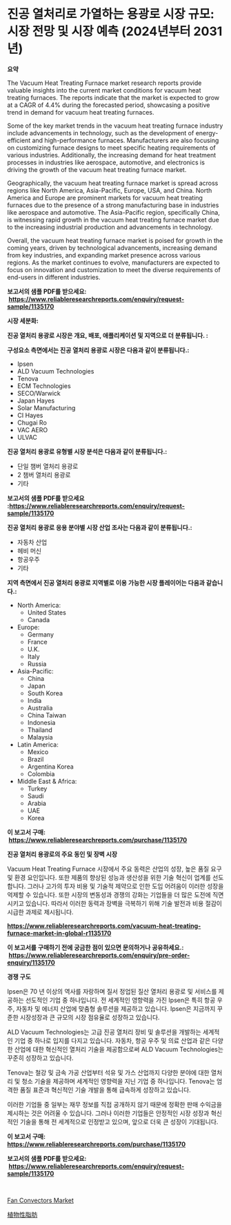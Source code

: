 <p><h1>진공 열처리로 가열하는 용광로 시장 규모: 시장 전망 및 시장 예측 (2024년부터 2031년)</h1></p><p><strong>요약</strong></p>
<p><p>The Vacuum Heat Treating Furnace market research reports provide valuable insights into the current market conditions for vacuum heat treating furnaces. The reports indicate that the market is expected to grow at a CAGR of 4.4% during the forecasted period, showcasing a positive trend in demand for vacuum heat treating furnaces.</p><p>Some of the key market trends in the vacuum heat treating furnace industry include advancements in technology, such as the development of energy-efficient and high-performance furnaces. Manufacturers are also focusing on customizing furnace designs to meet specific heating requirements of various industries. Additionally, the increasing demand for heat treatment processes in industries like aerospace, automotive, and electronics is driving the growth of the vacuum heat treating furnace market.</p><p>Geographically, the vacuum heat treating furnace market is spread across regions like North America, Asia-Pacific, Europe, USA, and China. North America and Europe are prominent markets for vacuum heat treating furnaces due to the presence of a strong manufacturing base in industries like aerospace and automotive. The Asia-Pacific region, specifically China, is witnessing rapid growth in the vacuum heat treating furnace market due to the increasing industrial production and advancements in technology.</p><p>Overall, the vacuum heat treating furnace market is poised for growth in the coming years, driven by technological advancements, increasing demand from key industries, and expanding market presence across various regions. As the market continues to evolve, manufacturers are expected to focus on innovation and customization to meet the diverse requirements of end-users in different industries.</p></p>
<p><strong>보고서의 샘플 PDF를 받으세요: &nbsp;<a href="https://www.reliableresearchreports.com/enquiry/request-sample/1135170">https://www.reliableresearchreports.com/enquiry/request-sample/1135170</a></strong></p>
<p><strong>시장 세분화:</strong></p>
<p><strong> 진공 열처리 용광로 시장은 개요, 배포, 애플리케이션 및 지역으로 더 분류됩니다. :</strong></p>
<p><strong>구성요소 측면에서는 진공 열처리 용광로 시장은 다음과 같이 분류됩니다.:</strong></p>
<p><ul><li>Ipsen</li><li>ALD Vacuum Technologies</li><li>Tenova</li><li>ECM Technologies</li><li>SECO/Warwick</li><li>Japan Hayes</li><li>Solar Manufacturing</li><li>CI Hayes</li><li>Chugai Ro</li><li>VAC AERO</li><li>ULVAC</li></ul></p>
<p><strong> 진공 열처리 용광로 유형별 시장 분석은 다음과 같이 분류됩니다.:</strong></p>
<p><ul><li>단일 챔버 열처리 용광로</li><li>2 챔버 열처리 용광로</li><li>기타</li></ul></p>
<p><strong>보고서의 샘플 PDF를 받으세요 :<a href="https://www.reliableresearchreports.com/enquiry/request-sample/1135170">https://www.reliableresearchreports.com/enquiry/request-sample/1135170</a></strong></p>
<p><strong> 진공 열처리 용광로 응용 분야별 시장 산업 조사는 다음과 같이 분류됩니다.:</strong></p>
<p><ul><li>자동차 산업</li><li>헤비 머신</li><li>항공우주</li><li>기타</li></ul></p>
<p><strong>지역 측면에서 진공 열처리 용광로 지역별로 이용 가능한 시장 플레이어는 다음과 같습니다.:</strong></p>
<p><ul>
    <li>
        North America:
        <ul>
            <li>United States</li>
            <li>Canada</li>
        </ul>
    </li>
    <li>
        Europe:
        <ul>
            <li>Germany</li>
            <li>France</li>
            <li>U.K.</li>
            <li>Italy</li>
            <li>Russia</li>
        </ul>
    </li>
    <li>
        Asia-Pacific:
        <ul>
            <li>China</li>
            <li>Japan</li>
            <li>South Korea</li>
            <li>India</li>
            <li>Australia</li>
            <li>China Taiwan</li>
            <li>Indonesia</li>
            <li>Thailand</li>
            <li>Malaysia</li>
        </ul>
    </li>
    <li>
        Latin America:
        <ul>
            <li>Mexico</li>
            <li>Brazil</li>
            <li>Argentina Korea</li>
            <li>Colombia</li>
        </ul>
    </li>
    <li>
        Middle East & Africa:
        <ul>
            <li>Turkey</li>
            <li>Saudi</li>
            <li>Arabia</li>
            <li>UAE</li>
            <li>Korea</li>
        </ul>
    </li>
    </ul></p>
<p><strong>이 보고서 구매: &nbsp;<a href="https://www.reliableresearchreports.com/purchase/1135170">https://www.reliableresearchreports.com/purchase/1135170</a></strong></p>
<p><strong>진공 열처리 용광로의 주요 동인 및 장벽 시장</strong></p>
<p><p>Vacuum Heat Treating Furnace 시장에서 주요 동력은 산업의 성장, 높은 품질 요구 및 환경 요인입니다. 또한 제품의 향상된 성능과 생산성을 위한 기술 혁신이 업계를 선도합니다. 그러나 고가의 투자 비용 및 기술적 제약으로 인한 도입 어려움이 이러한 성장을 억제할 수 있습니다. 또한 시장의 변동성과 경쟁의 강화는 기업들을 더 많은 도전에 직면시키고 있습니다. 따라서 이러한 동력과 장벽을 극복하기 위해 기술 발전과 비용 절감이 시급한 과제로 제시됩니다.</p></p>
<p><strong><a href="https://www.reliableresearchreports.com/vacuum-heat-treating-furnace-market-in-global-r1135170">https://www.reliableresearchreports.com/vacuum-heat-treating-furnace-market-in-global-r1135170</a></strong></p>
<p><strong>이 보고서를 구매하기 전에 궁금한 점이 있으면 문의하거나 공유하세요.: &nbsp;<a href="https://www.reliableresearchreports.com/enquiry/pre-order-enquiry/1135170">https://www.reliableresearchreports.com/enquiry/pre-order-enquiry/1135170</a></strong></p>
<p><strong>경쟁 구도</strong></p>
<p><p>Ipsen은 70 년 이상의 역사를 자랑하며 질서 정업된 질산 열처리 용광로 및 서비스를 제공하는 선도적인 기업 중 하나입니다. 전 세계적인 영향력을 가진 Ipsen은 특히 항공 우주, 자동차 및 에너지 산업에 맞춤형 솔루션을 제공하고 있습니다. Ipsen은 지금까지 꾸준한 시장성장과 큰 규모의 시장 점유율로 성장하고 있습니다.</p><p>ALD Vacuum Technologies는 고급 진공 열처리 장비 및 솔루션을 개발하는 세계적인 기업 중 하나로 입지를 다지고 있습니다. 자동차, 항공 우주 및 의료 산업과 같은 다양한 산업에 대한 혁신적인 열처리 기술을 제공함으로써 ALD Vacuum Technologies는 꾸준히 성장하고 있습니다.</p><p>Tenova는 철강 및 금속 가공 산업부터 석유 및 가스 산업까지 다양한 분야에 대한 열처리 및 청소 기술을 제공하며 세계적인 영향력을 지닌 기업 중 하나입니다. Tenova는 엄격한 품질 표준과 혁신적인 기술 개발을 통해 급속하게 성장하고 있습니다.</p><p>이러한 기업들 중 일부는 재무 정보를 직접 공개하지 않기 때문에 정확한 판매 수익금을 제시하는 것은 어려울 수 있습니다. 그러나 이러한 기업들은 안정적인 시장 성장과 혁신적인 기술을 통해 전 세계적으로 인정받고 있으며, 앞으로 더욱 큰 성장이 기대됩니다.</p></p>
<p><strong>이 보고서 구매: &nbsp; <a href="https://www.reliableresearchreports.com/purchase/1135170">https://www.reliableresearchreports.com/purchase/1135170</a></strong></p>
<p><strong>보고서의 샘플 PDF를 받으세요: &nbsp;<a href="https://www.reliableresearchreports.com/enquiry/request-sample/1135170">https://www.reliableresearchreports.com/enquiry/request-sample/1135170</a></strong><strong></strong></p>
<p>&nbsp;</p>
<p><p><a href="https://github.com/BryceTownsendr/Market-Research-Report-List-4/blob/main/fan-convectors-market.md">Fan Convectors Market</a></p><p><a href="https://github.com/ksxzwxabcuynh011/Market-Research-Report-List-1/blob/main/326124028944.md">植物性脂肪</a></p></p>